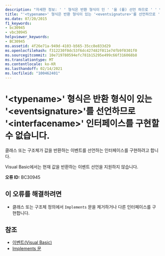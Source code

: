 ```yaml
---
description: "자세한 정보: ' ' 형식은 반환 형식이 인 ' '을 (를) 선언 하므로 ' ' 인터페이스를 <typename> 구현할 수 없습니다. <interfacename> <eventsignature>"
title: "'<typename>' 형식은 반환 형식이 있는 '<eventsignature>'를 선언하므로 '<interfacename>' 인터페이스를 구현할 수 없습니다."
ms.date: 07/20/2015
f1_keywords:
- bc30945
- vbc30945
helpviewer_keywords:
- BC30945
ms.assetid: 4f26e71a-949d-4103-b565-35cc8e833d29
ms.openlocfilehash: f312230f0dc53f6dc427482f011e74fb9f0301f0
ms.sourcegitcommit: 10e719780594efc781b15295e499c66f316068b8
ms.translationtype: MT
ms.contentlocale: ko-KR
ms.lasthandoff: 02/14/2021
ms.locfileid: "100462401"
---
```

# <a name="type-typename-cannot-implement-interface-interfacename-because-it-declares-eventsignature-which-has-a-return-type"></a>'\<typename>' 형식은 반환 형식이 있는 '\<eventsignature>'를 선언하므로 '\<interfacename>' 인터페이스를 구현할 수 없습니다.

클래스 또는 구조체가 값을 반환하는 이벤트를 선언하는 인터페이스를 구현하려고 합니다.  
  
 Visual Basic에서는 현재 값을 반환하는 이벤트 선언을 지원하지 않습니다.  
  
 **오류 ID:** BC30945  
  
## <a name="to-correct-this-error"></a>이 오류를 해결하려면  
  
- 클래스 또는 구조체 정의에서 `Implements` 문을 제거하거나 다른 인터페이스를 구현합니다.  
  
## <a name="see-also"></a>참조

- [이벤트(Visual Basic)](../programming-guide/language-features/events/index.md)
- [Implements 문](../language-reference/statements/implements-statement.md)
